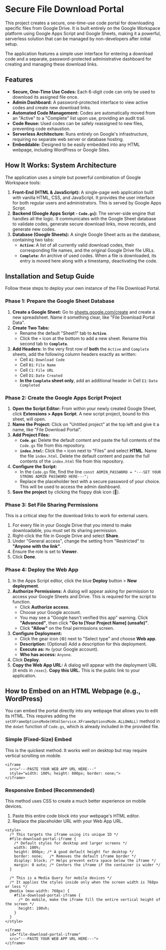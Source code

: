 # Secure File Download Portal

This project creates a secure, one-time-use code portal for downloading specific files from Google Drive. It is built entirely on the Google Workspace platform using Google Apps Script and Google Sheets, making it a powerful, serverless solution that can be managed by non-developers after initial setup.

The application features a simple user interface for entering a download code and a separate, password-protected administrative dashboard for creating and managing these download links.

## Features

-   **Secure, One-Time Use Codes:** Each 6-digit code can only be used to download its assigned file once.
-   **Admin Dashboard:** A password-protected interface to view active codes and create new download links.
-   **Automated Code Management:** Codes are automatically moved from an "Active" to a "Complete" list upon use, providing an audit trail.
-   **Code Reuse:** Used codes can be safely reassigned to new files, preventing code exhaustion.
-   **Serverless Architecture:** Runs entirely on Google's infrastructure, requiring no separate web server or database hosting.
-   **Embeddable:** Designed to be easily embedded into any HTML webpage, including WordPress or Google Sites.

## How It Works: System Architecture

The application uses a simple but powerful combination of Google Workspace tools:

1.  **Front-End (HTML & JavaScript):** A single-page web application built with vanilla HTML, CSS, and JavaScript. It provides the user interface for both regular users and administrators. This is served by Google Apps Script.
2.  **Backend (Google Apps Script - `Code.gs`):** The server-side engine that handles all the logic. It communicates with the Google Sheet database to validate codes, generate secure download links, move records, and generate new codes.
3.  **Database (Google Sheets):** A single Google Sheet acts as the database, containing two tabs:
    *   **`Active`:** A list of all currently valid download codes, their corresponding file names, and the original Google Drive file URLs.
    *   **`Complete`:** An archive of used codes. When a file is downloaded, its entry is moved here along with a timestamp, deactivating the code.

## Installation and Setup Guide

Follow these steps to deploy your own instance of the File Download Portal.

### Phase 1: Prepare the Google Sheet Database

1.  **Create a Google Sheet:** Go to [sheets.google.com/create](https://sheets.google.com/create) and create a new spreadsheet. Name it something clear, like "File Download Portal Data".
2.  **Create Two Tabs:**
    *   Rename the default "Sheet1" tab to **`Active`**.
    *   Click the `+` icon at the bottom to add a new sheet. Rename this second tab to **`Complete`**.
3.  **Add Headers:** In the very first row of **both** the `Active` and `Complete` sheets, add the following column headers exactly as written:
    *   Cell `A1`: `Download Code`
    *   Cell `B1`: `File Name`
    *   Cell `C1`: `File URL`
    *   Cell `D1`: `Date Created`
    *   **In the `Complete` sheet only**, add an additional header in Cell `E1`: `Date Completed`

### Phase 2: Create the Google Apps Script Project

1.  **Open the Script Editor:** From within your newly created Google Sheet, click **Extensions > Apps Script**. A new script project, bound to this sheet, will open.
2.  **Name the Project:** Click on "Untitled project" at the top left and give it a name, like "File Download Portal".
3.  **Add Project Files:**
    *   **`Code.gs`:** Delete the default content and paste the full contents of the `Code.gs` file from this repository.
    *   **`index.html`:** Click the `+` icon next to "Files" and select **HTML**. Name the file `index.html`. Delete the default content and paste the full contents of the `index.html` file from this repository.
4.  **Configure the Script:**
    *   In the `Code.gs` file, find the line `const ADMIN_PASSWORD = "---SET YOUR STRONG ADMIN PASSWORD HERE---";`
    *   Replace the placeholder text with a secure password of your choice. This will be used to access the admin dashboard.
5.  **Save the project** by clicking the floppy disk icon (💾).

### Phase 3: Set File Sharing Permissions

This is a critical step for the download links to work for external users.

1.  For every file in your Google Drive that you intend to make downloadable, you must set its sharing permission.
2.  Right-click the file in Google Drive and select **Share**.
3.  Under "General access", change the setting from "Restricted" to **"Anyone with the link"**.
4.  Ensure the role is set to **Viewer**.
5.  Click **Done**.

### Phase 4: Deploy the Web App

1.  In the Apps Script editor, click the blue **Deploy** button > **New deployment**.
2.  **Authorize Permissions:** A dialog will appear asking for permission to access your Google Sheets and Drive. This is required for the script to function.
    *   Click **Authorize access**.
    *   Choose your Google account.
    *   You may see a "Google hasn't verified this app" warning. Click **"Advanced"**, then click **"Go to [Your Project Name] (unsafe)"**.
    *   Click **"Allow"** on the final permissions screen.
3.  **Configure Deployment:**
    *   Click the gear icon (⚙️) next to "Select type" and choose **Web app**.
    *   **Description:** (Optional) Add a description for this deployment.
    *   **Execute as:** `Me` (your Google account).
    *   **Who has access:** `Anyone`.
4.  Click **Deploy**.
5.  **Copy the Web App URL:** A dialog will appear with the deployment URL (it ends in `/exec`). **Copy this URL.** This is the public link to your application.

## How to Embed on an HTML Webpage (e.g., WordPress)

You can embed the portal directly into any webpage that allows you to edit its HTML. This requires adding the `setXFrameOptionsMode(HtmlService.XFrameOptionsMode.ALLOWALL)` method in the `doGet` function of `Code.gs`, which is already included in the provided file.

### Simple (Fixed-Size) Embed

This is the quickest method. It works well on desktop but may require vertical scrolling on mobile.

```
<iframe 
  src="---PASTE YOUR WEB APP URL HERE---" 
  style="width: 100%; height: 800px; border: none;">
</iframe>
```

### Responsive Embed (Recommended)

This method uses CSS to create a much better experience on mobile devices.

1.  Paste this entire code block into your webpage's HTML editor.
2.  Replace the placeholder URL with your Web App URL.

```
<style>
  /* This targets the iframe using its unique ID */
  #file-download-portal-iframe {
    /* Default styles for desktop and larger screens */
    width: 100%;
    height: 800px; /* A good default height for desktop */
    border: none;   /* Removes the default iframe border */
    display: block; /* Helps prevent extra space below the iframe */
    margin: 0 auto; /* Centers the iframe if the container is wider */
  }

  /* This is a Media Query for mobile devices */
  /* It applies the styles inside only when the screen width is 768px or less */
  @media (max-width: 768px) {
    #file-download-portal-iframe {
      /* On mobile, make the iframe fill the entire vertical height of the screen */
      height: 100vh; 
    }
  }
</style>

<iframe 
  id="file-download-portal-iframe" 
  src="---PASTE YOUR WEB APP URL HERE---">
</iframe>
```

